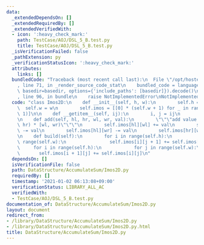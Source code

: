 ```yaml
---
data:
  _extendedDependsOn: []
  _extendedRequiredBy: []
  _extendedVerifiedWith:
  - icon: ':heavy_check_mark:'
    path: TestCase/AOJ/DSL_5_B.test.py
    title: TestCase/AOJ/DSL_5_B.test.py
  _isVerificationFailed: false
  _pathExtension: py
  _verificationStatusIcon: ':heavy_check_mark:'
  attributes:
    links: []
  bundledCode: "Traceback (most recent call last):\n  File \"/opt/hostedtoolcache/Python/3.9.1/x64/lib/python3.9/site-packages/onlinejudge_verify/documentation/build.py\"\
    , line 71, in _render_source_code_stat\n    bundled_code = language.bundle(stat.path,\
    \ basedir=basedir, options={'include_paths': [basedir]}).decode()\n  File \"/opt/hostedtoolcache/Python/3.9.1/x64/lib/python3.9/site-packages/onlinejudge_verify/languages/python.py\"\
    , line 96, in bundle\n    raise NotImplementedError\nNotImplementedError\n"
  code: "class Imos2D:\n    def __init__(self, h, w):\n        self.h = h\n      \
    \  self.w = w\n        self.imos = [[0] * (self.w + 1) for _ in range(self.h +\
    \ 1)]\n\n    def __getitem__(self, ij):\n        i, j = ij\n        return self.imos[i][j]\n\
    \n    def add(self, hl, hr, wl, wr, val):\n        \"\"\"add value in range [hl,\
    \ hr) * [wl, wr)\"\"\"\n        self.imos[hl][wl] += val\n        self.imos[hr][wl]\
    \ -= val\n        self.imos[hl][wr] -= val\n        self.imos[hr][wr] += val\n\
    \n    def build(self):\n        for i in range(self.h):\n            for j in\
    \ range(self.w):\n                self.imos[i][j + 1] += self.imos[i][j]\n   \
    \     for i in range(self.h):\n            for j in range(self.w):\n         \
    \       self.imos[i + 1][j] += self.imos[i][j]\n"
  dependsOn: []
  isVerificationFile: false
  path: DataStructure/AccumulateSum/Imos2D.py
  requiredBy: []
  timestamp: '2021-01-02 06:13:08+09:00'
  verificationStatus: LIBRARY_ALL_AC
  verifiedWith:
  - TestCase/AOJ/DSL_5_B.test.py
documentation_of: DataStructure/AccumulateSum/Imos2D.py
layout: document
redirect_from:
- /library/DataStructure/AccumulateSum/Imos2D.py
- /library/DataStructure/AccumulateSum/Imos2D.py.html
title: DataStructure/AccumulateSum/Imos2D.py
---
```

